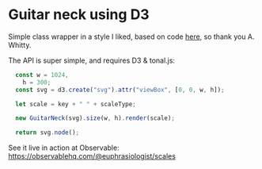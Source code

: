 # Guitar neck using D3

Simple class wrapper in a style I liked, based on code <a href="https://observablehq.com/@awhitty/fretboard#tonal">here</a>, so thank you A. Whitty.

The API is super simple, and requires D3 & tonal.js:

```javascript
  const w = 1024,
    h = 300;
  const svg = d3.create("svg").attr("viewBox", [0, 0, w, h]);

  let scale = key + " " + scaleType;

  new GuitarNeck(svg).size(w, h).render(scale);

  return svg.node();
```

See it live in action at Observable: https://observablehq.com/@euphrasiologist/scales